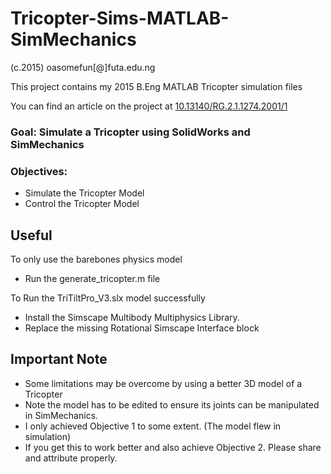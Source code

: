 # Tricopter-Sims-MATLAB-SimMechanics
(c.2015) oasomefun[@]futa.edu.ng

This project contains my 2015 B.Eng MATLAB Tricopter simulation files

You can find an article on the project at [10.13140/RG.2.1.1274.2001/1](https://doi.org/10.13140/RG.2.1.1274.2001/1) 

### Goal: Simulate a Tricopter using SolidWorks and SimMechanics

### Objectives: 
* Simulate the Tricopter Model
* Control the Tricopter Model

## Useful

To only use the barebones physics model 

* Run the generate_tricopter.m file


To Run the TriTiltPro_V3.slx model successfully

* Install the Simscape Multibody Multiphysics Library.
* Replace the missing Rotational Simscape Interface block


## Important Note

* Some limitations may be overcome by using a better 3D model of a Tricopter
* Note the model has to be edited to ensure its joints can be manipulated in SimMechanics.
* I only achieved Objective 1 to some extent. (The model flew in simulation)
* If you get this to work better and also achieve Objective 2. 
Please share and attribute properly.
